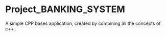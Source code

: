 # Project_BANKING_SYSTEM
A simple CPP bases application, created by combining all the concepts of c++ .
